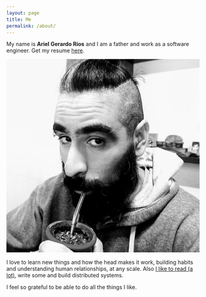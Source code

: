 ```yaml
---
layout: page
title: Me
permalink: /about/
---
```


My name is **Ariel Gerardo Ríos** and I am a father and work as a software
engineer. Get my resume [here](/assets/ariel.gerardo.rios.pdf).

![Me](/assets/about/me-900x900.png)

I love to learn new things and how the head makes it work, building habits and
understanding human relationships, at any scale. Also [I like to read (a 
lot)][1], write some and build distributed systems.

I feel so grateful to be able to do all the things I like.

[1]: https://www.goodreads.com/review/list/16241804-ariel-gerardo-r-os?shelf=read
